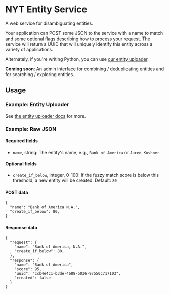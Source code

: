 # NYT Entity Service
A web service for disambiguating entities.

Your application can POST some JSON to the service with a name to match and some optional flags describing how to process your request. The service will return a UUID that will uniquely identify this entity across a variety of applications.

Alternately, if you're writing Python, you can use [our entity uploader](https://github.com/newsdev/nyt-entity-uploader).

**Coming soon**: An admin interface for combining / deduplicating entities and for searching / exploring entities.

## Usage
### Example: Entity Uploader
See [the entity uploader docs](https://github.com/newsdev/nyt-entity-uploader) for more.

### Example: Raw JSON
#### Required fields
* `name`, string: The entity's name, e.g., `Bank of America` or `Jared Kushner`.

#### Optional fields
* `create_if_below`, integer, 0-100: If the fuzzy match score is below this threshold, a new entity will be created. Default: `80`

#### POST data
```
{
  "name": "Bank of America N.A.",
  "create_if_below": 80,
}
```
#### Response data
```
{
  "request": {
    "name": "Bank of America, N.A.",
    "create_if_below": 80,
  },
  "response": {
    "name": "Bank of America",
    "score": 95,
    "uuid": "ccb4e4c1-b3de-4688-b036-97550c717103",
    "created": false
  }
}
```
